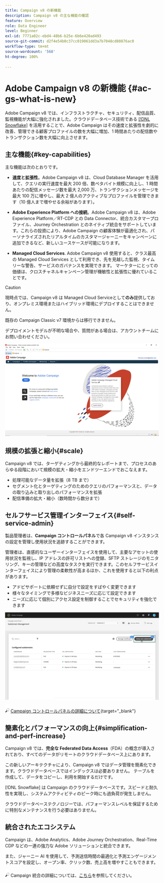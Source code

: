 ```yaml
---
title: Campaign v8 の新機能
description: Campaign v8 の主な機能の確認
feature: Overview
role: Data Engineer
level: Beginner
exl-id: 7771a02c-ebd4-48b6-b25e-6b6e420ad493
source-git-commit: d2f4e54b0c37cc019061dd3a7b7048cd80876ac0
workflow-type: tm+mt
source-wordcount: '568'
ht-degree: 100%

---
```


# Adobe Campaign v8 の新機能 {#ac-gs-what-is-new}

Adobe Campaign v8 では、インフラストラクチャ、セキュリティ、配信品質、監視機能が大幅に強化されました。クラウドデータベース技術である [[!DNL Snowflake]](https://www.snowflake.com/) を活用することで、Adobe Campaign はその速度と拡張性を劇的に改善、管理できる顧客プロファイルの数を大幅に増加、1 時間あたりの配信数やトランザクション数を大幅に向上させます。

## 主な機能{#key-capabilities}

主な機能は次のとおりです。

* **速度と拡張性**。Adobe Campaign v8 は、Cloud Database Manager を活用して、クエリの実行速度を最大 200 倍、数ペタバイト規模に向上し、1 時間あたりの配信メッセージ数を最大 2,000 万、トランザクションメッセージを最大 100 万に増やし、最大 2 億人のアクティブなプロファイルを管理できます（10 億人まで増やせる余裕があります）。

* **Adobe Experience Platform への接続**。Adobe Campaign v8 は、Adobe Experience Platform／RT-CDP との Data Connector、統合カスタマープロファイル、Journey Orchestration とのネイティブ統合をサポートしています。これらの投資により、Adobe Campaign の顧客体験が最適化され、パーソナライズされたリアルタイムのカスタマージャーニーをキャンペーンに追加できるなど、新しいユースケースが可能になります。

* **Managed Cloud Services**. Adobe Campaign v8 使用すると、クラス最高の Managed Cloud Services として利用でき、先を見越した監視、タイムリーな警告、サービスのガバナンスを実現できます。 マーケターにとっての価値は、クロスチャネルキャンペーン管理が機敏性と拡張性に優れていることです。

>[!CAUTION]
>
>現時点では、Campaign v8 は Managed Cloud Serviceとして&#x200B;**のみ**&#x200B;提供しており、オンプレミス環境またはハイブリッド環境にデプロイすることはできません。
>
>既存の Campaign Classic v7 環境からは移行できません。
>
>デプロイメントモデルが不明な場合や、質問がある場合は、アカウントチームにお問い合わせください。

![](assets/home-page.png)

## 規模の拡張と縮小{#scale}

Campaign v8 では、ターゲティングから最終的なレポートまで、プロセスのあらゆる段階において規模の拡大・縮小をエンドツーエンドでおこなえます。

* 処理可能なデータ量を拡張（8 TB まで）
* セグメント化とターゲティングのためのクエリのパフォーマンスと、データの取り込みと取り出しのパフォーマンスを拡張
* 配信準備の拡大・縮小（数時間から数分まで）

## セルフサービス管理インターフェイス{#self-service-admin}

製品管理者は、**Campaign コントロールパネル**&#x200B;で各 Campaign v8 インスタンスの設定を管理し使用状況を追跡することができます。

管理者は、直感的なユーザーインターフェイスを使用して、主要なアセットの使用状況を監視し、IP アドレスの許可リストへの登録、SFTP ストレージのモニタリング、キーの管理などの高度なタスクを実行できます。このセルフサービスインターフェイスにより管理の柔軟性が高まるほか、これを使用すると以下の利点があります。

* アドビサポートに依頼せずに自分で設定をすばやく変更できます
* 様々なタイミングで多様なビジネスニーズに応じて設定できます
* ニーズに応じて個別にアクセス設定を制御することでセキュリティを強化できます

![](assets/subdomain1.png)

![](../assets/do-not-localize/glass.png) [Campaign コントロールパネルの詳細について](https://experienceleague.adobe.com/docs/control-panel/using/discover-control-panel/key-features.html?lang=ja){target=&quot;_blank&quot;}



## 簡素化とパフォーマンスの向上{#simplification-and-perf-increase}

Campaign v8 では、**完全な Federated Data Access**（FDA）の概念が導入されており、すべてのデータがリモートのクラウドデータベース上にあります。

この新しいアーキテクチャにより、Campaign v8 ではデータ管理を簡素化できます。クラウドデータベースではインデックスは必要ありません。 テーブルを作成して、データをコピーし、利用を開始するだけです。

[!DNL Snowflake] は Campaign のクラウドデータベースです。スピードと耐久性を実現し、システムアクティビティのピーク時にも過負荷が発生しません。

クラウドデータベーステクノロジーでは、パフォーマンスレベルを保証するために特別なメンテナンスを行う必要はありません。

## 統合されたエコシステム

Campaign は、Adobe Analytics、Adobe Journey Orchestration、Real-Time CDP などの一連の強力な Adobe ソリューションと統合できます。

また、ジャーニー AI を使用して、予測送信時間の最適化と予測エンゲージメントスコアを設定し、オープン率、クリック数、売上高を増やすこともできます。

![](../assets/do-not-localize/glass.png) Campaign 統合の詳細については、[こちら](../connect/integration.md)を参照してください。

